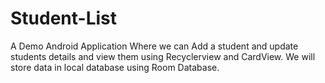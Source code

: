 # Student-List
A Demo Android Application Where we can Add a student and update students details and view them using Recyclerview and CardView.
We will store data in local database using Room Database.



